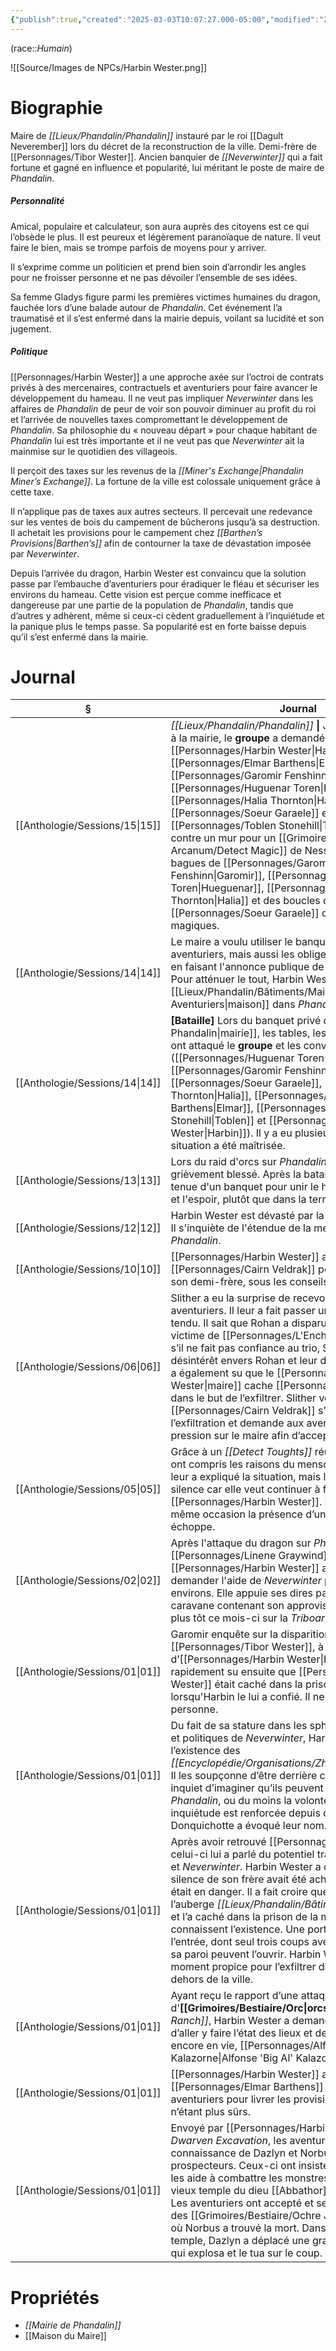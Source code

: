 ```yaml
---
{"publish":true,"created":"2025-03-03T10:07:27.000-05:00","modified":"2025-03-03T10:07:27.000-05:00","cssclasses":""}
---
```



(race::*Humain*)

![[Source/Images de NPCs/Harbin Wester.png]]

# Biographie

Maire de *[[Lieux/Phandalin/Phandalin]]* instauré par le roi [[Dagult Neverember]] lors du décret de la reconstruction de la ville. Demi-frère de [[Personnages/Tibor Wester]]. Ancien banquier de *[[Neverwinter]]* qui a fait fortune et gagné en influence et popularité, lui méritant le poste de maire de *Phandalin*.

##### Personnalité 

Amical, populaire et calculateur, son aura auprès des citoyens est ce qui l’obsède le plus. Il est peureux et légèrement paranoïaque de nature. Il veut faire le bien, mais se trompe parfois de moyens pour y arriver.

Il s’exprime comme un politicien et prend bien soin d’arrondir les angles pour ne froisser personne et ne pas dévoiler l’ensemble de ses idées.

Sa femme Gladys figure parmi les premières victimes humaines du dragon, fauchée lors d’une balade autour de *Phandalin*. Cet événement l’a traumatisé et il s’est enfermé dans la mairie depuis, voilant sa lucidité et son jugement.

##### Politique

[[Personnages/Harbin Wester]] a une approche axée sur l’octroi de contrats privés à des mercenaires, contractuels et aventuriers pour faire avancer le développement du hameau. Il ne veut pas impliquer *Neverwinter* dans les affaires de *Phandalin* de peur de voir son pouvoir diminuer au profit du roi et l’arrivée de nouvelles taxes compromettant le développement de *Phandalin*. Sa philosophie du « nouveau départ » pour chaque habitant de *Phandalin* lui est très importante et il ne veut pas que *Neverwinter* ait la mainmise sur le quotidien des villageois.

Il perçoit des taxes sur les revenus de la *[[Miner's Exchange\|Phandalin Miner’s Exchange]]*. La fortune de la ville est colossale uniquement grâce à cette taxe.

Il n’applique pas de taxes aux autres secteurs. Il percevait une redevance sur les ventes de bois du campement de bûcherons jusqu’à sa destruction. Il achetait les provisions pour le campement chez *[[Barthen’s Provisions\|Barthen’s]]* afin de contourner la taxe de dévastation imposée par *Neverwinter*.

Depuis l’arrivée du dragon, Harbin Wester est convaincu que la solution passe par l’embauche d’aventuriers pour éradiquer le fléau et sécuriser les environs du hameau. Cette vision est perçue comme inefficace et dangereuse par une partie de la population de *Phandalin*, tandis que d’autres y adhèrent, même si ceux-ci cèdent graduellement à l’inquiétude et la panique plus le temps passe. Sa popularité est en forte baisse depuis qu’il s’est enfermé dans la mairie.

# Journal

| §                                 | Journal                                                                                                                                                                                                                                                                                                                                                                                                                                                                                                                                                                            |
| --------------------------------- | ---------------------------------------------------------------------------------------------------------------------------------------------------------------------------------------------------------------------------------------------------------------------------------------------------------------------------------------------------------------------------------------------------------------------------------------------------------------------------------------------------------------------------------------------------------------------------------- |
| [[Anthologie/Sessions/15\|15]] | *[[Lieux/Phandalin/Phandalin]]* **\|** Juste après l'attaque à la mairie, le **groupe** a demandé à [[Personnages/Harbin Wester\|Harbin]], [[Personnages/Elmar Barthens\|Elmar]], [[Personnages/Garomir Fenshinn\|Garomir]], [[Personnages/Huguenar Toren\|Hueguenar]], [[Personnages/Halia Thornton\|Halia]], [[Personnages/Soeur Garaele]] et [[Personnages/Toblen Stonehill\|Toblen]] de s'aligner contre un mur pour un [[Grimoires/Codex Arcanum/Detect Magic]] de Nessa. Il n'y a eu que les bagues de [[Personnages/Garomir Fenshinn\|Garomir]], [[Personnages/Huguenar Toren\|Hueguenar]], [[Personnages/Halia Thornton\|Halia]] et des boucles d'oreilles de [[Personnages/Soeur Garaele]] qui se sont avérées magiques.                              |
| [[Anthologie/Sessions/14\|14]] | Le maire a voulu utiliser le banquet pour remercier les aventuriers, mais aussi les obliger à protéger le village en faisant l'annonce publique de leurs promesses. Pour atténuer le tout, Harbin Wester leur a offert une [[Lieux/Phandalin/Bâtiments/Maison des Aventuriers\|maison]] dans *Phandalin*.                                                                                                                                                                                                                                                                                                    |
| [[Anthologie/Sessions/14\|14]] | **[Bataille]** Lors du banquet privé dans la [[Mairie de Phandalin\|mairie]], les tables, les chaises et le tapis ont attaqué le **groupe** et les convives ([[Personnages/Huguenar Toren\|Huguenar]], [[Personnages/Garomir Fenshinn\|Garomir]], [[Personnages/Soeur Garaele]], [[Personnages/Halia Thornton\|Halia]], [[Personnages/Elmar Barthens\|Elmar]], [[Personnages/Toblen Stonehill\|Toblen]] et [[Personnages/Harbin Wester\|Harbin]]). Il y a eu plusieurs blessés mais la situation a été maîtrisée.                                                                                                                                                      |
| [[Anthologie/Sessions/13\|13]] | Lors du raid d'orcs sur *Phandalin*, Harbin Wester a été grièvement blessé. Après la bataille, il a annoncé la tenue d'un banquet pour unir le hameau dans la joie et l'espoir, plutôt que dans la terreur.                                                                                                                                                                                                                                                                                                                                                                        |
| [[Anthologie/Sessions/12\|12]] | Harbin Wester est dévasté par la mort brutal de Tibor. Il s'inquiète de l'étendue de la menace *Zhentarim* à *Phandalin*.                                                                                                                                                                                                                                                                                                                                                                                                                                                          |
| [[Anthologie/Sessions/10\|10]] | [[Personnages/Harbin Wester]] a accepté l'aide de [[Personnages/Cairn Veldrak]] pour l'exfiltration de son demi-frère, sous les conseils des aventuriers.                                                                                                                                                                                                                                                                                                                                                                                                                                                  |
| [[Anthologie/Sessions/06\|06]] | Slither a eu la surprise de recevoir la visite des aventuriers. Il leur a fait passer un interrogatoire tendu. Il sait que Rohan a disparu, fort probablement victime de [[Personnages/L'Enchanteresse]]. Même s’il ne fait pas confiance au trio, Slither a appris leur désintérêt envers Rohan et leur droiture idéologique. Il a également su que le [[Personnages/Harbin Wester\|maire]] cache [[Personnages/Tibor Wester]] dans le but de l’exfiltrer. Slither veut que [[Personnages/Cairn Veldrak]] s’occupe de l’exfiltration et demande aux aventuriers de faire pression sur le maire afin d’accepter ce service.        |
| [[Anthologie/Sessions/05\|05]] | Grâce à un *[[Detect Toughts]]* réussi, les aventuriers ont compris les raisons du mensonge de Linene. Elle leur a expliqué la situation, mais leur demande le silence car elle veut continuer à faire pression sur [[Personnages/Harbin Wester]]. Elle découvre par la même occasion la présence d’un tunnel sous son échoppe.                                                                                                                                                                                                                                                                |
| [[Anthologie/Sessions/02\|02]] | Après l'attaque du dragon sur *Phandalin*, [[Personnages/Linene Graywind]] confronte [[Personnages/Harbin Wester]] afin qu'il aille demander l'aide de *Neverwinter* pour sécuriser les environs. Elle appuie ses dires par l'attaque de la caravane contenant son approvisionnement en armes plus tôt ce mois-ci sur la *Triboar Trail*.                                                                                                                                                                                                                                                                  |
| [[Anthologie/Sessions/01\|01]] | Garomir enquête sur la disparition de [[Personnages/Tibor Wester]], à la demande d’[[Personnages/Harbin Wester\|Harbin]]. Il a rapidement su ensuite que [[Personnages/Tibor Wester]] était caché dans la prison de la mairie lorsqu'Harbin le lui a confié. Il ne l'a répété à personne.                                                                                                                                                                                                                                                                                                                              |
| [[Anthologie/Sessions/01\|01]] | Du fait de sa stature dans les sphères économiques et politiques de *Neverwinter*, Harbin Wester connaît l’existence des *[[Encyclopédie/Organisations/Zhentarim\|Zhentarim]]*. Il les soupçonne d’être derrière ce trafic. Il est très inquiet d’imaginer qu’ils peuvent avoir la mainmise sur *Phandalin*, ou du moins la volonté d’y parvenir. Son inquiétude est renforcée depuis que Rohan Donquichotte a évoqué leur nom.                                                                                                                                                                               |
| [[Anthologie/Sessions/01\|01]] | Après avoir retrouvé [[Personnages/Tibor Wester]], celui-ci lui a parlé du potentiel trafic entre *Phandalin* et *Neverwinter*. Harbin Wester a compris que le silence de son frère avait été acheté et que sa vie était en danger. Il a fait croire que son frère dormait à l’auberge *[[Lieux/Phandalin/Bâtiments/Stonehill Inn]]* et l’a caché dans la prison de la mairie, dont peu connaissent l’existence. Une porte magique scelle l’entrée, dont seul trois coups avec une pièce d’or sur sa paroi peuvent l’ouvrir. Harbin Wester attend le moment propice pour l’exfiltrer discrètement en dehors de la ville. |
| [[Anthologie/Sessions/01\|01]] | Ayant reçu le rapport d’une attaque d'**[[Grimoires/Bestiaire/Orc\|orcs]]** sur le *[[Butterskull Ranch]]*, Harbin Wester a demandé aux aventuriers d’aller y faire l’état des lieux et de sauver, s’il était encore en vie, [[Personnages/Alfonse Kalazorne\|Alfonse 'Big Al' Kalazorne]].                                                                                                                                                                                                                                                                                                                        |
| [[Anthologie/Sessions/01\|01]] | [[Personnages/Harbin Wester]] a demandé à [[Personnages/Elmar Barthens]] d’embaucher les aventuriers pour livrer les provisions, les environs n’étant plus sûrs.                                                                                                                                                                                                                                                                                                                                                                                                                                           |
| [[Anthologie/Sessions/01\|01]] | Envoyé par [[Personnages/Harbin Wester]] à la *Dwarven Excavation*, les aventuriers ont fait la connaissance de Dazlyn et Norbus, deux nains prospecteurs. Ceux-ci ont insisté pour que le groupe les aide à combattre les monstres cachés dans le vieux temple du dieu [[Abbathor]] qu'ils excavent. Les aventuriers ont accepté et se sont battus contre des [[Grimoires/Bestiaire/Ochre Jelly\|Ochre Jellies]], où Norbus a trouvé la mort. Dans une autre salle du temple, Dazlyn a déplacé une grande pierre précieuse qui explosa et le tua sur le coup.                                                     |



# Propriétés

- *[[Mairie de Phandalin]]*
- [[Maison du Maire]]
